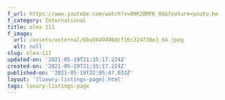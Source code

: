 ```yaml
---
f_url: https://www.youtube.com/watch?v=09R2OMFK_OQ&feature=youtu.be
f_category: International
title: olea 111
f_image:
  url: /assets/external/60a5849490dcf16c224738e3_04.jpeg
  alt: null
slug: olea-111
updated-on: '2021-05-19T21:35:17.224Z'
created-on: '2021-05-19T21:35:17.224Z'
published-on: '2021-05-19T22:05:47.033Z'
layout: '[luxury-listings-page].html'
tags: luxury-listings-page
---
```




